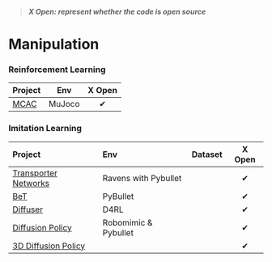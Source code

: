 > ***X Open: represent whether the code is open source***

# Manipulation

### Reinforcement Learning

| Project                                       |  Env   |  X Open  |
| :-------------------------------------------- | :----: | :------: |
| [MCAC](https://sites.google.com/view/mcac-rl) | MuJoco | &#x2714; |





### Imitation Learning

| Project                                                      | Env                  | Dataset |  X Open  |
| :----------------------------------------------------------- | :------------------- | :-----: | :------: |
| [Transporter Networks](https://transporternets.github.io)    | Ravens with Pybullet |         | &#x2714; |
| [BeT](https://github.com/whaleRobot/Robot-Learning/blob/master/codes/manipulation/BeT.md) | PyBullet             |         | &#x2714; |
| [Diffuser](https://diffusion-planning.github.io)             | D4RL                 |         | &#x2714; |
| [Diffusion Policy](https://github.com/Evan-wyl/Robot-Learning/blob/master/codes/manipulation/dp.md) | Robomimic & Pybullet |         | &#x2714; |
| [3D Diffusion Policy](https://3d-diffusion-policy.github.io/) |                      |         | &#x2714; |

